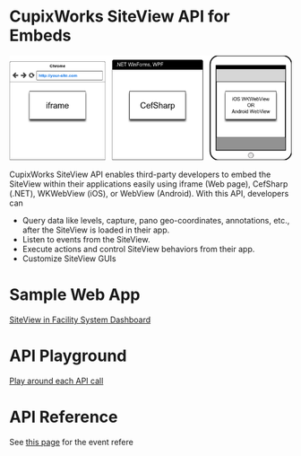 # CupixWorks SiteView API for Embeds

![concept image](https://github.com/cupix-api/player/blob/master/images/player-api-concept.png)

CupixWorks SiteView API enables third-party developers to embed the SiteView within their applications easily using iframe (Web page), CefSharp (.NET), WKWebView (iOS), or WebView (Android). With this API, developers can
- Query data like levels, capture, pano geo-coordinates, annotations, etc., after the SiteView is loaded in their app.
- Listen to events from the SiteView.
- Execute actions and control SiteView behaviors from their app. 
- Customize SiteView GUIs

# Sample Web App
[SiteView in Facility System Dashboard](https://cupix-api.github.io/siteview-api/)

# API Playground
[Play around each API call](https://cupix-api.github.io/siteview-api/playground/playground.html#)

# API Reference
See [this page](https://github.com/cupix-api/siteview-api/blob/master/playground/cupixAPI.md) for the event refere
